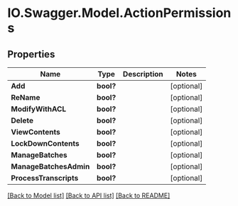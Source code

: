 # IO.Swagger.Model.ActionPermissions
## Properties

Name | Type | Description | Notes
------------ | ------------- | ------------- | -------------
**Add** | **bool?** |  | [optional] 
**ReName** | **bool?** |  | [optional] 
**ModifyWithACL** | **bool?** |  | [optional] 
**Delete** | **bool?** |  | [optional] 
**ViewContents** | **bool?** |  | [optional] 
**LockDownContents** | **bool?** |  | [optional] 
**ManageBatches** | **bool?** |  | [optional] 
**ManageBatchesAdmin** | **bool?** |  | [optional] 
**ProcessTranscripts** | **bool?** |  | [optional] 

[[Back to Model list]](../README.md#documentation-for-models) [[Back to API list]](../README.md#documentation-for-api-endpoints) [[Back to README]](../README.md)

